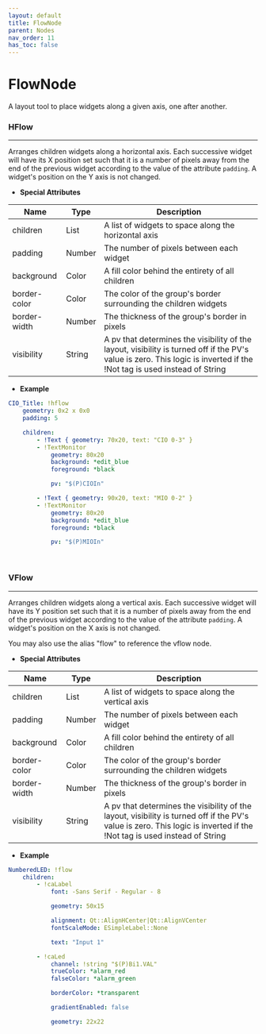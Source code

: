 ```yaml
---
layout: default
title: FlowNode
parent: Nodes
nav_order: 11
has_toc: false
---
```



<a id="FlowNode"></a>

# FlowNode

A layout tool to place widgets along a given axis, one after another.

### HFlow

---

Arranges children widgets along a horizontal axis. Each successive widget will have its
X position set such that it is a number of pixels away from the end of the previous widget
according to the value of the attribute `padding`. A widget's position on the Y axis is not
changed.


* **Special Attributes**

|     Name     |  Type  | Description|
|--------------|--------|------------|
| children     | List   | A list of widgets to space along the horizontal axis |
| padding      | Number | The number of pixels between each widget |
| background   | Color  | A fill color behind the entirety of all children |
| border-color | Color  | The color of the group's border surrounding the children widgets |
| border-width | Number | The thickness of the group's border in pixels |
| visibility   | String | A pv that determines the visibility of the layout, visibility is turned off if the PV's value is zero. This logic is inverted if the !Not tag is used instead of String |


* **Example**

```yaml
CIO_Title: !hflow
    geometry: 0x2 x 0x0
    padding: 5

    children:
        - !Text { geometry: 70x20, text: "CIO 0-3" }
        - !TextMonitor
            geometry: 80x20
            background: *edit_blue
            foreground: *black

            pv: "$(P)CIOIn"

        - !Text { geometry: 90x20, text: "MIO 0-2" }
        - !TextMonitor
            geometry: 80x20
            background: *edit_blue
            foreground: *black

            pv: "$(P)MIOIn"
```

<br>

### VFlow

---

Arranges children widgets along a vertical axis. Each successive widget will have its
Y position set such that it is a number of pixels away from the end of the previous widget
according to the value of the attribute `padding`. A widget's position on the X axis is not
changed. 

You may also use the alias "flow" to reference the vflow node.


* **Special Attributes**

|     Name     |  Type  | Description|
|--------------|--------|------------|
| children     | List   | A list of widgets to space along the vertical axis |
| padding      | Number | The number of pixels between each widget |
| background   | Color  | A fill color behind the entirety of all children |
| border-color | Color  | The color of the group's border surrounding the children widgets |
| border-width | Number | The thickness of the group's border in pixels |
| visibility   | String | A pv that determines the visibility of the layout, visibility is turned off if the PV's value is zero. This logic is inverted if the !Not tag is used instead of String |


* **Example**

```yaml
NumberedLED: !flow
    children:
        - !caLabel
            font: -Sans Serif - Regular - 8

            geometry: 50x15

            alignment: Qt::AlignHCenter|Qt::AlignVCenter
            fontScaleMode: ESimpleLabel::None

            text: "Input 1"

        - !caLed
            channel: !string "$(P)Bi1.VAL"
            trueColor: *alarm_red
            falseColor: *alarm_green

            borderColor: *transparent

            gradientEnabled: false

            geometry: 22x22
```

